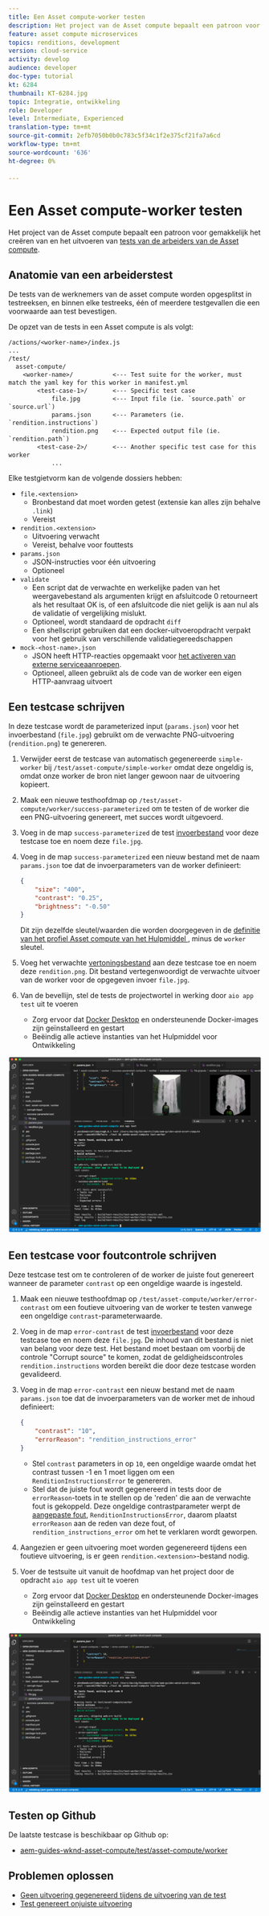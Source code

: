 ```yaml
---
title: Een Asset compute-worker testen
description: Het project van de Asset compute bepaalt een patroon voor gemakkelijk het creëren van en het uitvoeren van tests van de arbeiders van de Asset compute.
feature: asset compute microservices
topics: renditions, development
version: cloud-service
activity: develop
audience: developer
doc-type: tutorial
kt: 6284
thumbnail: KT-6284.jpg
topic: Integratie, ontwikkeling
role: Developer
level: Intermediate, Experienced
translation-type: tm+mt
source-git-commit: 2efb7050b0b0c783c5f34c1f2e375cf21fa7a6cd
workflow-type: tm+mt
source-wordcount: '636'
ht-degree: 0%

---
```



# Een Asset compute-worker testen

Het project van de Asset compute bepaalt een patroon voor gemakkelijk het creëren van en het uitvoeren van [tests van de arbeiders van de Asset compute](https://docs.adobe.com/content/help/en/asset-compute/using/extend/test-custom-application.html).

## Anatomie van een arbeiderstest

De tests van de werknemers van de asset compute worden opgesplitst in testreeksen, en binnen elke testreeks, één of meerdere testgevallen die een voorwaarde aan test bevestigen.

De opzet van de tests in een Asset compute is als volgt:

```
/actions/<worker-name>/index.js
...
/test/
  asset-compute/
    <worker-name>/           <--- Test suite for the worker, must match the yaml key for this worker in manifest.yml
        <test-case-1>/       <--- Specific test case 
            file.jpg         <--- Input file (ie. `source.path` or `source.url`)
            params.json      <--- Parameters (ie. `rendition.instructions`)
            rendition.png    <--- Expected output file (ie. `rendition.path`)
        <test-case-2>/       <--- Another specific test case for this worker
            ...
```

Elke testgietvorm kan de volgende dossiers hebben:

+ `file.<extension>`
   + Bronbestand dat moet worden getest (extensie kan alles zijn behalve `.link`)
   + Vereist
+ `rendition.<extension>`
   + Uitvoering verwacht
   + Vereist, behalve voor fouttests
+ `params.json`
   + JSON-instructies voor één uitvoering
   + Optioneel
+ `validate`
   + Een script dat de verwachte en werkelijke paden van het weergavebestand als argumenten krijgt en afsluitcode 0 retourneert als het resultaat OK is, of een afsluitcode die niet gelijk is aan nul als de validatie of vergelijking mislukt.
   + Optioneel, wordt standaard de opdracht `diff`
   + Een shellscript gebruiken dat een docker-uitvoeropdracht verpakt voor het gebruik van verschillende validatiegereedschappen
+ `mock-<host-name>.json`
   + JSON heeft HTTP-reacties opgemaakt voor [het activeren van externe serviceaanroepen](https://www.mock-server.com/mock_server/creating_expectations.html).
   + Optioneel, alleen gebruikt als de code van de worker een eigen HTTP-aanvraag uitvoert

## Een testcase schrijven

In deze testcase wordt de parameterized input (`params.json`) voor het invoerbestand (`file.jpg`) gebruikt om de verwachte PNG-uitvoering (`rendition.png`) te genereren.

1. Verwijder eerst de testcase van automatisch gegenereerde `simple-worker` bij `/test/asset-compute/simple-worker` omdat deze ongeldig is, omdat onze worker de bron niet langer gewoon naar de uitvoering kopieert.
1. Maak een nieuwe testhoofdmap op `/test/asset-compute/worker/success-parameterized` om te testen of de worker die een PNG-uitvoering genereert, met succes wordt uitgevoerd.
1. Voeg in de map `success-parameterized` de test [invoerbestand](./assets/test/success-parameterized/file.jpg) voor deze testcase toe en noem deze `file.jpg`.
1. Voeg in de map `success-parameterized` een nieuw bestand met de naam `params.json` toe dat de invoerparameters van de worker definieert:

   ```json
   { 
       "size": "400",
       "contrast": "0.25",
       "brightness": "-0.50"
   }
   ```

   Dit zijn dezelfde sleutel/waarden die worden doorgegeven in de [definitie van het profiel Asset compute van het Hulpmiddel ](../develop/development-tool.md), minus de `worker` sleutel.

1. Voeg het verwachte [vertoningsbestand](./assets/test/success-parameterized/rendition.png) aan deze testcase toe en noem deze `rendition.png`. Dit bestand vertegenwoordigt de verwachte uitvoer van de worker voor de opgegeven invoer `file.jpg`.
1. Van de bevellijn, stel de tests de projectwortel in werking door `aio app test` uit te voeren
   + Zorg ervoor dat [Docker Desktop](../set-up/development-environment.md#docker) en ondersteunende Docker-images zijn geïnstalleerd en gestart
   + Beëindig alle actieve instanties van het Hulpmiddel voor Ontwikkeling

![Testen - Voltooid  ](./assets/test/success-parameterized/result.png)

## Een testcase voor foutcontrole schrijven

Deze testcase test om te controleren of de worker de juiste fout genereert wanneer de parameter `contrast` op een ongeldige waarde is ingesteld.

1. Maak een nieuwe testhoofdmap op `/test/asset-compute/worker/error-contrast` om een foutieve uitvoering van de worker te testen vanwege een ongeldige `contrast`-parameterwaarde.
1. Voeg in de map `error-contrast` de test [invoerbestand](./assets/test/error-contrast/file.jpg) voor deze testcase toe en noem deze `file.jpg`. De inhoud van dit bestand is niet van belang voor deze test. Het bestand moet bestaan om voorbij de controle &quot;Corrupt source&quot; te komen, zodat de geldigheidscontroles `rendition.instructions` worden bereikt die door deze testcase worden gevalideerd.
1. Voeg in de map `error-contrast` een nieuw bestand met de naam `params.json` toe dat de invoerparameters van de worker met de inhoud definieert:

   ```json
   {
       "contrast": "10",
       "errorReason": "rendition_instructions_error"
   }
   ```

   + Stel `contrast` parameters in op `10`, een ongeldige waarde omdat het contrast tussen -1 en 1 moet liggen om een `RenditionInstructionsError` te genereren.
   + Stel dat de juiste fout wordt gegenereerd in tests door de `errorReason`-toets in te stellen op de &#39;reden&#39; die aan de verwachte fout is gekoppeld. Deze ongeldige contrastparameter werpt de [aangepaste fout](../develop/worker.md#errors), `RenditionInstructionsError`, daarom plaatst `errorReason` aan de reden van deze fout, of `rendition_instructions_error` om het te verklaren wordt geworpen.

1. Aangezien er geen uitvoering moet worden gegenereerd tijdens een foutieve uitvoering, is er geen `rendition.<extension>`-bestand nodig.
1. Voer de testsuite uit vanuit de hoofdmap van het project door de opdracht `aio app test` uit te voeren
   + Zorg ervoor dat [Docker Desktop](../set-up/development-environment.md#docker) en ondersteunende Docker-images zijn geïnstalleerd en gestart
   + Beëindig alle actieve instanties van het Hulpmiddel voor Ontwikkeling

![Testen - Foutcontrast](./assets/test/error-contrast/result.png)

## Testen op Github

De laatste testcase is beschikbaar op Github op:

+ [aem-guides-wknd-asset-compute/test/asset-compute/worker](https://github.com/adobe/aem-guides-wknd-asset-compute/tree/master/test/asset-compute/worker)

## Problemen oplossen

+ [Geen uitvoering gegenereerd tijdens de uitvoering van de test](../troubleshooting.md#test-no-rendition-generated)
+ [Test genereert onjuiste uitvoering](../troubleshooting.md#tests-generates-incorrect-rendition)
